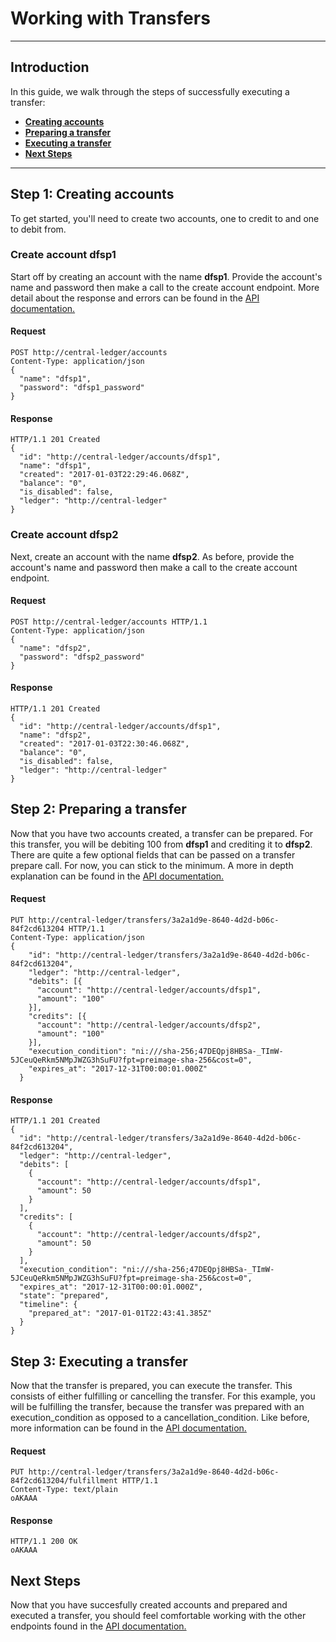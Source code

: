 # Working with Transfers
***

## Introduction
In this guide, we walk through the steps of successfully executing a transfer:
* [**Creating accounts**](#step-1-creating-accounts)
* [**Preparing a transfer**](#step-2-preparing-a-transfer) 
* [**Executing a transfer**](#step-3-executing-a-transfer)
* [**Next Steps**](#next-steps)

***

## Step 1: Creating accounts
To get started, you'll need to create two accounts, one to credit to and one to debit from.  

### Create account **dfsp1**
Start off by creating an account with the name **dfsp1**. Provide the account's name and password then make a call to the create account endpoint. More detail about the response and errors can be found in the [API documentation.](API.md#create-account)

#### Request
```
POST http://central-ledger/accounts
Content-Type: application/json
{
  "name": "dfsp1",
  "password": "dfsp1_password"
}
```

#### Response
```
HTTP/1.1 201 Created
{
  "id": "http://central-ledger/accounts/dfsp1",
  "name": "dfsp1",
  "created": "2017-01-03T22:29:46.068Z",
  "balance": "0",
  "is_disabled": false,
  "ledger": "http://central-ledger"
}
```

### Create account **dfsp2**
Next, create an account with the name **dfsp2**. As before, provide the account's name and password then make a call to the create account endpoint.

#### Request
```
POST http://central-ledger/accounts HTTP/1.1
Content-Type: application/json
{
  "name": "dfsp2",
  "password": "dfsp2_password"
}
```

#### Response
```
HTTP/1.1 201 Created
{
  "id": "http://central-ledger/accounts/dfsp1",
  "name": "dfsp2",
  "created": "2017-01-03T22:30:46.068Z",
  "balance": "0",
  "is_disabled": false,
  "ledger": "http://central-ledger"
}
```

## Step 2: Preparing a transfer
Now that you have two accounts created, a transfer can be prepared. For this transfer, you will be debiting 100 from **dfsp1** and crediting it to **dfsp2**. There are quite a few optional fields that can be passed on a transfer prepare call. For now, you can stick to the minimum. A more in depth explanation can be found in the [API documentation.](API.md)

#### Request
```
PUT http://central-ledger/transfers/3a2a1d9e-8640-4d2d-b06c-84f2cd613204 HTTP/1.1
Content-Type: application/json
{
    "id": "http://central-ledger/transfers/3a2a1d9e-8640-4d2d-b06c-84f2cd613204",
    "ledger": "http://central-ledger",
    "debits": [{
      "account": "http://central-ledger/accounts/dfsp1",
      "amount": "100"
    }],
    "credits": [{
      "account": "http://central-ledger/accounts/dfsp2",
      "amount": "100"
    }],
    "execution_condition": "ni:///sha-256;47DEQpj8HBSa-_TImW-5JCeuQeRkm5NMpJWZG3hSuFU?fpt=preimage-sha-256&cost=0",
    "expires_at": "2017-12-31T00:00:01.000Z"
  }
```

#### Response
```
HTTP/1.1 201 Created
{
  "id": "http://central-ledger/transfers/3a2a1d9e-8640-4d2d-b06c-84f2cd613204",
  "ledger": "http://central-ledger",
  "debits": [
    {
      "account": "http://central-ledger/accounts/dfsp1",
      "amount": 50
    }
  ],
  "credits": [
    {
      "account": "http://central-ledger/accounts/dfsp2",
      "amount": 50
    }
  ],
  "execution_condition": "ni:///sha-256;47DEQpj8HBSa-_TImW-5JCeuQeRkm5NMpJWZG3hSuFU?fpt=preimage-sha-256&cost=0",
  "expires_at": "2017-12-31T00:00:01.000Z",
  "state": "prepared",
  "timeline": {
    "prepared_at": "2017-01-01T22:43:41.385Z"
  }
}
```

## Step 3: Executing a transfer
Now that the transfer is prepared, you can execute the transfer. This consists of either fulfilling or cancelling the transfer. For this example, you will be fulfilling the transfer, because the transfer was prepared with an execution\_condition as opposed to a cancellation\_condition. Like before, more information can be found in the [API documentation.](API.md) 

#### Request
```
PUT http://central-ledger/transfers/3a2a1d9e-8640-4d2d-b06c-84f2cd613204/fulfillment HTTP/1.1
Content-Type: text/plain
oAKAAA
```

#### Response
```
HTTP/1.1 200 OK
oAKAAA
```


## Next Steps
Now that you have succesfully created accounts and prepared and executed a transfer, you should feel comfortable working with the other endpoints found in the [API documentation.](API.md)
